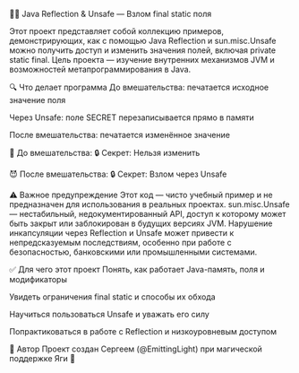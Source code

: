 🧙‍♂️ Java Reflection & Unsafe — Взлом final static поля

Этот проект представляет собой коллекцию примеров, демонстрирующих, как с помощью Java Reflection и sun.misc.Unsafe можно получить доступ и изменить значения полей, включая private static final. Цель проекта — изучение внутренних механизмов JVM и возможностей метапрограммирования в Java.

🔍 Что делает программа
До вмешательства: печатается исходное значение поля

Через Unsafe: поле SECRET перезаписывается прямо в памяти

После вмешательства: печатается изменённое значение

🧪 До вмешательства:
🔒 Секрет: Нельзя изменить

😈 После вмешательства:
🔒 Секрет: Взлом через Unsafe

⚠️ Важное предупреждение
Этот код — чисто учебный пример и не предназначен для использования в реальных проектах.
sun.misc.Unsafe — нестабильный, недокументированный API, доступ к которому может быть закрыт или заблокирован в будущих версиях JVM.
Нарушение инкапсуляции через Reflection и Unsafe может привести к непредсказуемым последствиям, особенно при работе с безопасностью, банковскими или промышленными системами.

✅ Для чего этот проект
Понять, как работает Java-память, поля и модификаторы

Увидеть ограничения final static и способы их обхода

Научиться пользоваться Unsafe и уважать его силу

Попрактиковаться в работе с Reflection и низкоуровневым доступом

🙌 Автор
Проект создан Сергеем (@EmittingLight)
при магической поддержке Яги 🌿
